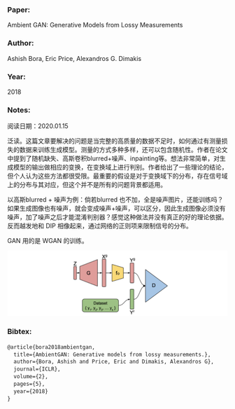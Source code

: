 ### Paper:

Ambient GAN: Generative Models from Lossy Measurements

### Author:

Ashish Bora, Eric Price, Alexandros G. Dimakis

### Year:

2018

### Notes:

阅读日期：2020.01.15

泛读。这篇文章要解决的问题是当完整的高质量的数据不足时，如何通过有测量损失的数据来训练生成模型。测量的方式多种多样，还可以包含随机性。作者在论文中提到了随机缺失、高斯卷积blurred+噪声、inpainting等。想法非常简单，对生成模型的输出做相应的变换，在变换域上进行判别。作者给出了一些理论的结论，但个人认为这些方法都很受限。最重要的假设是对于变换域下的分布，存在信号域上的分布与其对应，但这个并不是所有的问题背景都适用。

以高斯blurred + 噪声为例：倘若blurred 也不加，全是噪声图片，还能训练吗？如果生成图像也有噪声，就会变成噪声+噪声，可以区分，因此生成图像必须没有噪声，加了噪声之后才能混淆判别器？感觉这种做法并没有真正的好的理论依据。反而越发地和 DIP 相像起来，通过网络的正则项来限制信号的分布。

GAN 用的是 WGAN 的训练。

<img src="https://raw.githubusercontent.com/Theodore-PKU/pictures/master/%E6%88%AA%E5%B1%8F2020-01-15%E4%B8%8A%E5%8D%889.34.02.png"/>

### Bibtex:

```latex
@article{bora2018ambientgan,
  title={AmbientGAN: Generative models from lossy measurements.},
  author={Bora, Ashish and Price, Eric and Dimakis, Alexandros G},
  journal={ICLR},
  volume={2},
  pages={5},
  year={2018}
}
```

